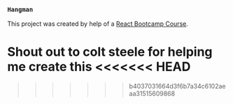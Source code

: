 ### `Hangman`

This project was created by help of a [React Bootcamp Course](https://www.udemy.com/course/modern-react-bootcamp/).

**Shout out to colt steele for helping me create this**
<<<<<<< HEAD
=======

> > > > > > > b4037031664d3f6b7a34c6102aeaa31515609868
